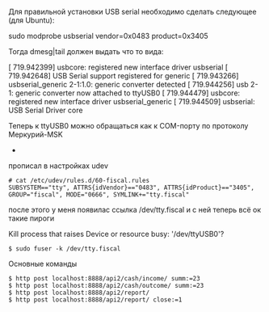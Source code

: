 Для правильной установки USB serial необходимо сделать следующее (для Ubuntu):

sudo modprobe usbserial vendor=0x0483 product=0x3405

Тогда dmesg|tail должен выдать что то вида:

[ 719.942399] usbcore: registered new interface driver usbserial
[ 719.942648] USB Serial support registered for generic
[ 719.943266] usbserial_generic 2-1:1.0: generic converter detected
[ 719.944256] usb 2-1: generic converter now attached to ttyUSB0
[ 719.944479] usbcore: registered new interface driver usbserial_generic
[ 719.944509] usbserial: USB Serial Driver core 

Теперь к ttyUSB0 можно обращаться как к COM-порту по протоколу Меркурий-MSK


+
прописал в настройках udev
```
# cat /etc/udev/rules.d/60-fiscal.rules 
SUBSYSTEM=="tty", ATTRS{idVendor}=="0483", ATTRS{idProduct}=="3405", GROUP="fiscal", MODE="0666", SYMLINK+="tty.fiscal"
```

после этого у меня появилас ссылка /dev/tty.fiscal и с ней теперь всё ок
такие пироги


Kill process that raises Device or resource busy: '/dev/ttyUSB0'?

```
$ sudo fuser -k /dev/tty.fiscal
```


Основные команды
```
$ http post localhost:8888/api2/cash/income/ summ:=23
$ http post localhost:8888/api2/cash/outcome/ summ:=23
$ http post localhost:8888/api2/report/
$ http post localhost:8888/api2/report/ close:=1
```
